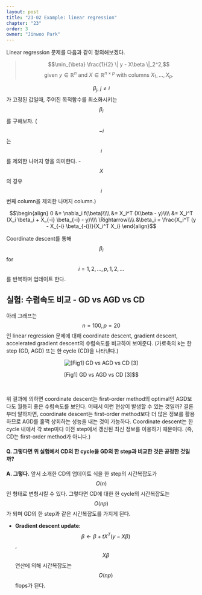 ```yaml
---
layout: post
title: "23-02 Example: linear regression"
chapter: "23"
order: 3
owner: "Jinwoo Park"
---
```


Linear regression 문제를 다음과 같이 정의해보겠다.

> $$\min_{\beta} \frac{1}{2} \| y - X\beta \|_2^2,$$
> $$\text{given } y \in \mathbb{R}^n \text{ and } X \in \mathbb{R}^{n \times p} \text{ with columns } X_1, \dots, X_p.$$

$$\beta_j,\: j \neq i$$가 고정된 값일때, 주어진 목적함수를 최소화시키는 $$\beta_i$$를 구해보자.
($$-i$$는 $$i$$를 제외한 나머지 항을 의미한다. - $$X$$의 경우 $$i$$번째 column을 제외한 나머지 column.)

$$\begin{align}
0 &= \nabla_i f(\beta)\\\\
&= X_i^T (X\beta - y)\\\\
&= X_i^T (X_i \beta_i + X_{-i} \beta_{-i} - y)\\\\
\Rightarrow\\\\
&\beta_i = \frac{X_i^T (y - X_{-i} \beta_{-i})}{X_i^T X_i}
\end{align}$$

Coordinate descent를 통해 $$\beta_i$$ for $$i=1,2,\dots,p,1,2,\dots$$를 반복하며 업데이트 한다.

## 실험: 수렴속도 비교 - GD vs AGD vs CD

아래 그래프는 $$n=100, p=20$$인 linear regression 문제에 대해 coordinate descent, gradient descent, accelerated gradient descent의 수렴속도를 비교하여 보여준다. (가로축의 k는 한 step (GD, AGD) 또는 한 cycle (CD)을 나타낸다.)

<figure class="image" style="align: center;">
<p align="center">
  <img src="{{ site.baseurl }}/img/chapter_img/chapter23/gd_vs_agd_vs_cd.png" alt="[Fig1] GD vs AGD vs CD [3]">
  <figcaption style="text-align: center;">[Fig1] GD vs AGD vs CD [3]$$</figcaption>
</p>
</figure>
<br/>

위 결과에 의하면 coordinate descent는 first-order method의 optimal인 AGD보다도 월등히 좋은 수렴속도를 보인다. 어째서 이런 현상이 발생할 수 있는 것일까? 결론부터 말하자면, coordinate descent는 first-order method보다 더 많은 정보를 활용하므로 AGD를 훌쩍 상회하는 성능을 내는 것이 가능하다. Coordinate descent는 한 cycle 내에서 각 step마다 이전 step에서 갱신된 최신 정보를 이용하기 때문이다. (즉, CD는 first-order method가 아니다.)

#### Q. 그렇다면 위 실험에서 CD의 한 cycle을 GD의 한 step과 비교한 것은 공정한 것일까?

**A. 그렇다.** 앞서 소개한 CD의 업데이트 식을 한 step의 시간복잡도가 $$O(n)$$인 형태로 변형시킬 수 있다. 그렇다면 CD에 대한 한 cycle의 시간복잡도는 $$O(np)$$가 되며 GD의 한 step과 같은 시간복잡도를 가지게 된다.

* **Gradient descent update:** $$\beta \leftarrow \beta + tX^T(y-X\beta)$$, $$X\beta$$ 연산에 의해 시간복잡도는 $$O(np)$$ flops가 된다.
